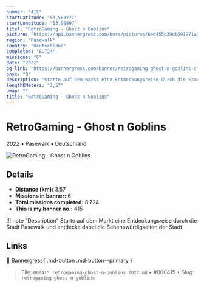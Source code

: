 ```yaml
---
nummer: "415"
startLatitude: "53,503771"
startLongitude: "13,98897"
titel: "RetroGaming - Ghost n Goblins"
picture: "https://api.bannergress.com/bnrs/pictures/6ed455d39db691971a312f230e184901"
region: "Pasewalk"
country: "Deutschland"
completed: "8.724"
missions: "6"
date: "2022"
bg-link: "https://bannergress.com/banner/retrogaming-ghost-n-goblins-cf24"
onyx: "0"
description: "Starte auf dem Markt eine Entdeckungsreise durch die Stadt Pasewalk und entdecke dabei die Sehenswürdigkeiten der Stadt"
lengthKMeters: "3,57"
umap: ""
title: "RetroGaming - Ghost n Goblins"
---
```

# RetroGaming - Ghost n Goblins

*2022* • Pasewalk • Deutschland

![RetroGaming - Ghost n Goblins](https://api.bannergress.com/bnrs/pictures/6ed455d39db691971a312f230e184901)

## Details
- **Distance (km):** 3.57
- **Missions in banner:** 6
- **Total missions completed:** 8.724
- **This is my banner no.:** 415


!!! note "Description"
    Starte auf dem Markt eine Entdeckungsreise durch die Stadt Pasewalk und entdecke dabei die Sehenswürdigkeiten der Stadt



## Links
[🔗 Bannergress](https://bannergress.com/banner/retrogaming-ghost-n-goblins-cf24){ .md-button .md-button--primary }



> File: `000415_retrogaming-ghost-n-goblins_2022.md` • #000415 • Slug: `retrogaming-ghost-n-goblins`
